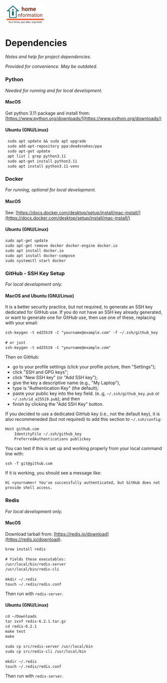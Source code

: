 <img src="../../src/hi/static/img/hi-logo-w-tagline-197x96.png" alt="Home Information Logo" width="128">

# Dependencies

_Notes and help for project dependencies._

_Provided for convenience. May be outdated._

### Python

_Needed for running and for local development._

#### MacOS

Get python 3.11 package and install from: [https://www.python.org/downloads/](https://www.python.org/downloads/)

#### Ubuntu (GNU/Linux)

``` shell
 sudo apt update && sudo apt upgrade
 sudo add-apt-repository ppa:deadsnakes/ppa
 sudo apt-get update
 apt list | grep python3.11
 sudo apt-get install python3.11
 sudo apt install python3.11-venv
```

### Docker

_For running, optional for local development._

#### MacOS

See: [https://docs.docker.com/desktop/setup/install/mac-install/](https://docs.docker.com/desktop/setup/install/mac-install/)

#### Ubuntu (GNU/Linux)

``` shell
sudo apt-get update
sudo apt-get remove docker docker-engine docker.io
sudo apt install docker.io
sudo apt install docker-compose
sudo systemctl start docker
```

### GitHub - SSH Key Setup

_For local development only._

#### MacOS and Ubuntu (GNU/Linux)

It is a better security practice, but not required, to generate an SSH key dedicated for GitHub use. If you do not have an SSH key already generated, or want to generate one for GitHub use, then use one of these, replacing with your email:
``` shell
ssh-keygen -t ed25519 -C "yourname@example.com" -f ~/.ssh/github_key

# or just
ssh-keygen -t ed25519 -C "yourname@example.com"
```

Then on GitHub:
- go to your profile settings (click your profile picture, then "Settings");
- click "SSH and GPG keys";
- click "New SSH key" (or "Add SSH key");
- give the key a descriptive name (e.g., "My Laptop"),
- type is "Authentication Key" (the default);
- paste your public key into the key field. (e..g, `~/.ssh/github_key.pub` or `~/.ssh/id_e25519.pub`); and then
- finish by clicking the "Add SSH Key" button.

If you decided to use a dedicated GitHub key (i.e., not the default key), it is also recommeneded (but not required) to add this section to `~/.ssh/config`:
``` shell
Host github.com
    IdentityFile ~/.ssh/github_key
    PreferredAuthentications publickey
```

You can test if this is set up and working properly from your local command line with:
``` shell
ssh -T git@github.com
```
If it is working, you should see a message like:
``` shell
Hi <yourname>! You've successfully authenticated, but GitHub does not provide shell access.
```

### Redis

_For local development only._

#### MacOS

Download tarball from: [https://redis.io/download](https://redis.io/download).


``` shell
brew install redis

# Yields these executables:
/usr/local/bin/redis-server 
/usr/local/bin/redis-cli 

mkdir ~/.redis
touch ~/.redis/redis.conf
```
Then run with `redis-server`.

#### Ubuntu (GNU/Linux)

``` shell
cd ~/Downloads
tar zxvf redis-6.2.1.tar.gz
cd redis-6.2.1
make test
make

sudo cp src/redis-server /usr/local/bin
sudo cp src/redis-cli /usr/local/bin

mkdir ~/.redis
touch ~/.redis/redis.conf
```
Then run with `redis-server`.
